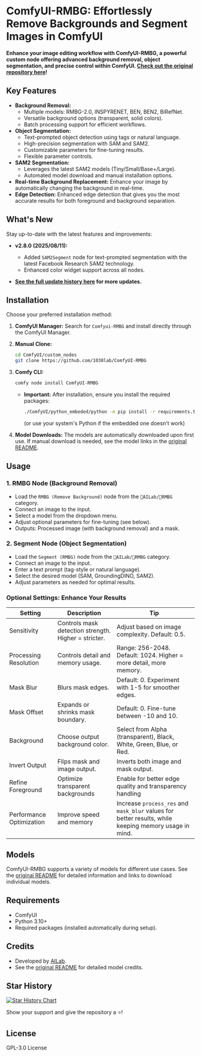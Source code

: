 # ComfyUI-RMBG: Effortlessly Remove Backgrounds and Segment Images in ComfyUI

**Enhance your image editing workflow with ComfyUI-RMBG, a powerful custom node offering advanced background removal, object segmentation, and precise control within ComfyUI.  [Check out the original repository here](https://github.com/1038lab/ComfyUI-RMBG)!**

## Key Features

*   **Background Removal:**
    *   Multiple models: RMBG-2.0, INSPYRENET, BEN, BEN2, BiRefNet.
    *   Versatile background options (transparent, solid colors).
    *   Batch processing support for efficient workflows.
*   **Object Segmentation:**
    *   Text-prompted object detection using tags or natural language.
    *   High-precision segmentation with SAM and SAM2.
    *   Customizable parameters for fine-tuning results.
    *   Flexible parameter controls.
*   **SAM2 Segmentation:**
    *   Leverages the latest SAM2 models (Tiny/Small/Base+/Large).
    *   Automated model download and manual installation options.
*   **Real-time Background Replacement:** Enhance your image by automatically changing the background in real-time.
*   **Edge Detection:** Enhanced edge detection that gives you the most accurate results for both foreground and background separation.

## What's New

Stay up-to-date with the latest features and improvements:

*   **v2.8.0 (2025/08/11):**
    *   Added `SAM2Segment` node for text-prompted segmentation with the latest Facebook Research SAM2 technology.
    *   Enhanced color widget support across all nodes.

*   **[See the full update history here](https://github.com/1038lab/ComfyUI-RMBG/blob/main/update.md) for more updates.**

## Installation

Choose your preferred installation method:

1.  **ComfyUI Manager:** Search for `Comfyui-RMBG` and install directly through the ComfyUI Manager.
2.  **Manual Clone:**
    ```bash
    cd ComfyUI/custom_nodes
    git clone https://github.com/1038lab/ComfyUI-RMBG
    ```
3.  **Comfy CLI:**
    ```bash
    comfy node install ComfyUI-RMBG
    ```

    *   **Important:** After installation, ensure you install the required packages:
        ```bash
        ./ComfyUI/python_embeded/python -m pip install -r requirements.txt
        ```
        (or use your system's Python if the embedded one doesn't work)

4.  **Model Downloads:** The models are automatically downloaded upon first use.  If manual download is needed, see the model links in the [original README](https://github.com/1038lab/ComfyUI-RMBG).

## Usage

### 1. RMBG Node (Background Removal)

*   Load the `RMBG (Remove Background)` node from the `🧪AILab/🧽RMBG` category.
*   Connect an image to the input.
*   Select a model from the dropdown menu.
*   Adjust optional parameters for fine-tuning (see below).
*   Outputs: Processed image (with background removal) and a mask.

### 2. Segment Node (Object Segmentation)

*   Load the `Segment (RMBG)` node from the `🧪AILab/🧽RMBG` category.
*   Connect an image to the input.
*   Enter a text prompt (tag-style or natural language).
*   Select the desired model (SAM, GroundingDINO, SAM2).
*   Adjust parameters as needed for optimal results.

### Optional Settings: Enhance Your Results

| Setting                  | Description                                                                | Tip                                                                                                  |
| ------------------------ | -------------------------------------------------------------------------- | ---------------------------------------------------------------------------------------------------- |
| Sensitivity              | Controls mask detection strength.  Higher = stricter.                        | Adjust based on image complexity.  Default: 0.5.                                                   |
| Processing Resolution    | Controls detail and memory usage.                                           | Range: 256-2048.  Default: 1024.  Higher = more detail, more memory.                             |
| Mask Blur                | Blurs mask edges.                                                           | Default: 0.  Experiment with 1-5 for smoother edges.                                                |
| Mask Offset              | Expands or shrinks mask boundary.                                           | Default: 0.  Fine-tune between -10 and 10.                                                           |
| Background               | Choose output background color.                                          | Select from Alpha (transparent), Black, White, Green, Blue, or Red.                                  |
| Invert Output            | Flips mask and image output.                                               | Inverts both image and mask output.                                                                   |
| Refine Foreground        | Optimize transparent backgrounds                                              | Enable for better edge quality and transparency handling                                         |
| Performance Optimization | Improve speed and memory                                                 | Increase `process_res` and `mask_blur` values for better results, while keeping memory usage in mind. |

## Models

ComfyUI-RMBG supports a variety of models for different use cases.  See the [original README](https://github.com/1038lab/ComfyUI-RMBG) for detailed information and links to download individual models.

## Requirements

*   ComfyUI
*   Python 3.10+
*   Required packages (installed automatically during setup).

## Credits

*   Developed by [AILab](https://github.com/1038lab).
*   See the [original README](https://github.com/1038lab/ComfyUI-RMBG) for detailed model credits.

## Star History

[![Star History Chart](https://api.star-history.com/svg?repos=1038lab/comfyui-rmbg&type=Date)](https://star-history.com/#1038lab/comfyui-rmbg&Date)

Show your support and give the repository a ⭐!

## License

GPL-3.0 License